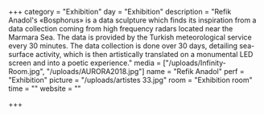+++
category = "Exhibition"
day = "Exhibition"
description = "Refik Anadol's «Bosphorus» is a data sculpture which finds its inspiration from a data collection coming from high frequency radars located near the Marmara Sea. The data is provided by the Turkish meteorological service every 30 minutes. The data collection is done over 30 days, detailing sea-surface activity, which is then artistically translated on a monumental LED screen and into a poetic experience."
media = ["/uploads/Infinity-Room.jpg", "/uploads/AURORA2018.jpg"]
name = "Refik Anadol"
perf = "Exhibition"
picture = "/uploads/artistes 33.jpg"
room = "Exhibition room"
time = ""
website = ""

+++
